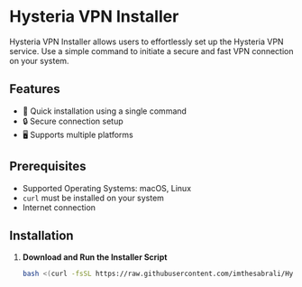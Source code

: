 # Hysteria VPN Installer

Hysteria VPN Installer allows users to effortlessly set up the Hysteria VPN service. Use a simple command to initiate a secure and fast VPN connection on your system.

## Features

- 🚀 Quick installation using a single command
- 🔒 Secure connection setup
- 🖥️ Supports multiple platforms

## Prerequisites

- Supported Operating Systems: macOS, Linux
- `curl` must be installed on your system
- Internet connection

## Installation

1. **Download and Run the Installer Script**

   ```bash
   bash <(curl -fsSL https://raw.githubusercontent.com/imthesabrali/Hysteria-Installer/main/hysteria.sh)
   ```
